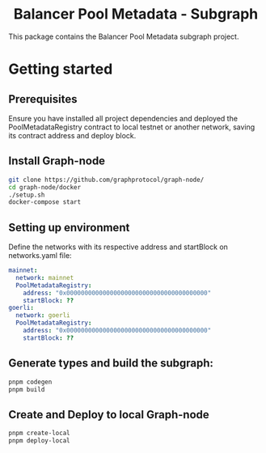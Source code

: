 <h1 align="center"> Balancer Pool Metadata - Subgraph</h1>

This package contains the Balancer Pool Metadata subgraph project.

# Getting started

## Prerequisites

Ensure you have installed all project dependencies and deployed the PoolMetadataRegistry contract to local testnet or another network, saving its contract address and deploy block.

## Install Graph-node

```bash
git clone https://github.com/graphprotocol/graph-node/
cd graph-node/docker
./setup.sh
docker-compose start
```


## Setting up environment

Define the networks with its respective address and startBlock on networks.yaml file:

```yaml
mainnet:
  network: mainnet
  PoolMetadataRegistry:
    address: "0x000000000000000000000000000000000000000"
    startBlock: ??
goerli:
  network: goerli
  PoolMetadataRegistry:
    address: "0x000000000000000000000000000000000000000"
    startBlock: ??

```
## Generate types and build the subgraph:

```bash
pnpm codegen
pnpm build
```

## Create and Deploy to local Graph-node

```bash
pnpm create-local
pnpm deploy-local
```


